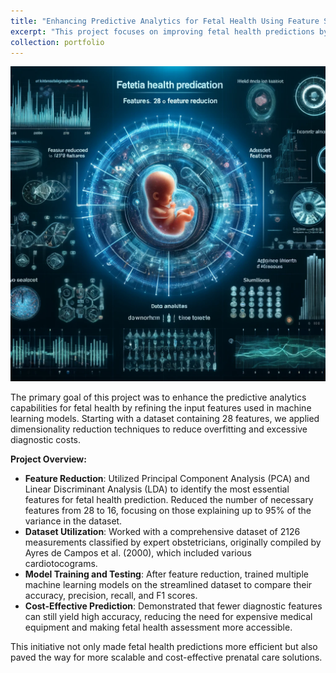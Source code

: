 ```yaml
---
title: "Enhancing Predictive Analytics for Fetal Health Using Feature Selection"
excerpt: "This project focuses on improving fetal health predictions by reducing feature complexity in machine learning models. We successfully identified key features that maintain high predictive accuracy, lowering healthcare costs and equipment needs.<br/><img src='/images/fetal_health.webp' width='600'>"
collection: portfolio
---
```


![Fetal Health](/images/fetal_health.webp)

The primary goal of this project was to enhance the predictive analytics capabilities for fetal health by refining the input features used in machine learning models. Starting with a dataset containing 28 features, we applied dimensionality reduction techniques to reduce overfitting and excessive diagnostic costs.

**Project Overview:**
-    **Feature Reduction**: Utilized Principal Component Analysis (PCA) and Linear Discriminant Analysis (LDA) to identify the most essential features for fetal health prediction. Reduced the number of necessary features from 28 to 16, focusing on those explaining up to 95% of the variance in the dataset.
-    **Dataset Utilization**: Worked with a comprehensive dataset of 2126 measurements classified by expert obstetricians, originally compiled by Ayres de Campos et al. (2000), which included various cardiotocograms.
-    **Model Training and Testing**: After feature reduction, trained multiple machine learning models on the streamlined dataset to compare their accuracy, precision, recall, and F1 scores.
-    **Cost-Effective Prediction**: Demonstrated that fewer diagnostic features can still yield high accuracy, reducing the need for expensive medical equipment and making fetal health assessment more accessible.

This initiative not only made fetal health predictions more efficient but also paved the way for more scalable and cost-effective prenatal care solutions.
